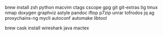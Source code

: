 brew install
zsh python macvim ctags cscope gpg git git-extras tig tmux nmap doxygen graphviz astyle pandoc iftop p7zip unrar tofrodos jq ag proxychains-ng mycli autoconf automake libtool

brew cask install
wireshark java mactex
